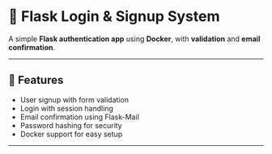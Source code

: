 # 🔐 Flask Login & Signup System

A simple **Flask authentication app** using **Docker**, with **validation** and **email confirmation**.

---

## 🚀 Features
- User signup with form validation  
- Login with session handling  
- Email confirmation using Flask-Mail  
- Password hashing for security  
- Docker support for easy setup  

---